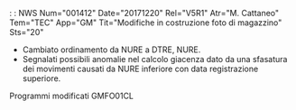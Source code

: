  :  : NWS Num="001412" Date="20171220" Rel="V5R1" Atr="M. Cattaneo" Tem="TEC" App="GM" Tit="Modifiche in costruzione foto di magazzino" Sts="20"
- Cambiato ordinamento da NURE a DTRE, NURE.
- Segnalati possibili anomalie nel calcolo giacenza dato da una sfasatura dei movimenti causati da
NURE inferiore con data registrazione superiore.

Programmi modificati
GMFO01CL
